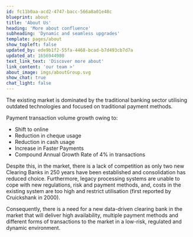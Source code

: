 ```yaml
---
id: fc11b0aa-acd2-4747-bacc-566a8a01e48c
blueprint: about
title: 'About Us'
heading: 'More about confluence'
subheading: 'Dynamic and seamless upgrades'
template: pages/about
show_topleft: false
updated_by: ede9b1f2-55fa-4468-bcad-b7d493cb7d7a
updated_at: 1656944980
text_link_text: 'Discover more about'
link_content: 'our team >'
about_image: imgs/aboutGroup.svg
show_chat: true
chat_light: false
---
```

The existing market is dominated by the traditional banking sector utilising outdated technologies and focused on traditional payment methods. 

Payment transaction volume growth owing to:
- Shift to online
- Reduction in cheque usage
- Reduction in cash usage
- Increase in Faster Payments
- Compound Annual Growth Rate of 4% in transactions

Despite this, in the market, there is a lack of competition as only two new Clearing Banks in 250 years have been established and consolidation has reduced choice. Furthermore, legacy processing systems are unable to cope with new regulations, risk and payment methods, and, costs in the existing system are too high and restrict utilisation (first reported by Cruickshank in 2000).

Consequently, there is a need for a new data-driven clearing bank in the market that will deliver high availability, multiple payment methods and different forms of transactions to the market in a low-risk, regulated and dynamic environment.
